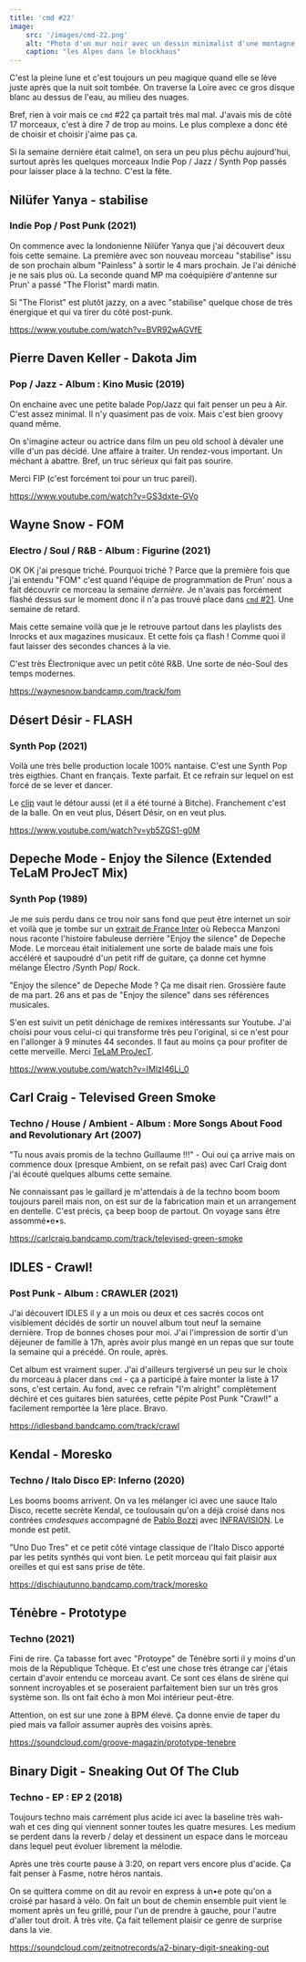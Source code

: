 ```yaml
---
title: 'cmd #22'
image:
    src: '/images/cmd-22.png'
    alt: "Photo d'un mur noir avec un dessin minimalist d'une montagne et le texte Aalpes"
    caption: "les Alpes dans le blockhaus"
---
```


C'est la pleine lune et c'est toujours un peu magique quand elle se lève juste
après que la nuit soit tombée. On traverse la Loire avec ce gros disque blanc au
dessus de l'eau, au milieu des nuages.

Bref, rien à voir mais ce `cmd` #22 ça partait très mal mal. J'avais mis de côté
17 morceaux, c'est à dire 7 de trop au moins. Le plus complexe a donc été de
choisir et choisir j'aime pas ça.

Si la semaine dernière était calme1, on sera un peu plus pêchu aujourd'hui,
surtout après les quelques morceaux Indie Pop / Jazz / Synth Pop passés pour
laisser place à la techno. C'est la fête.


## Nilüfer Yanya - stabilise
### Indie Pop / Post Punk (2021)

On commence avec la londonienne Nilüfer Yanya que j'ai découvert deux fois cette
semaine. La première avec son nouveau morceau "stabilise" issu de son prochain
album "Painless" à sortir le 4 mars prochain. Je l'ai déniché je ne sais plus
où. La seconde quand MP ma coéquipière d'antenne sur Prun' a passé "The Florist"
mardi matin.

Si "The Florist" est plutôt jazzy, on a avec "stabilise" quelque chose de très
énergique et qui va tirer du côté post-punk.

https://www.youtube.com/watch?v=BVR92wAGVfE


## Pierre Daven Keller - Dakota Jim
### Pop / Jazz - Album : Kino Music (2019)

On enchaine avec une petite balade Pop/Jazz qui fait penser un peu à Air. C'est
assez minimal. Il n'y quasiment pas de voix. Mais c'est bien groovy quand même.

On s'imagine acteur ou actrice dans film un peu old school à dévaler une ville
d'un pas décidé. Une affaire à traiter. Un rendez-vous important. Un méchant à
abattre. Bref, un truc sérieux qui fait pas sourire.

Merci FIP (c'est forcément toi pour un truc pareil).

https://www.youtube.com/watch?v=GS3dxte-GVo



## Wayne Snow - FOM
### Electro / Soul / R&B - Album : Figurine (2021)

OK OK j'ai presque triché. Pourquoi triché ? Parce que la première fois que j'ai
entendu "FOM" c'est quand l'équipe de programmation de Prun' nous a fait
découvrir ce morceau la semaine *dernière*. Je n'avais pas forcément flashé
dessus sur le moment donc il n'a pas trouvé place dans [`cmd` #21](https://cmd.wuips.com/post/2021-11-12-cmd-21).
Une semaine de retard.

Mais cette semaine voilà que je le retrouve partout dans les playlists des
Inrocks et aux magazines musicaux. Et cette fois ça flash ! Comme quoi il faut
laisser des secondes chances à la vie.

C'est très Électronique avec un petit côté R&B. Une sorte de néo-Soul des temps
modernes.

https://waynesnow.bandcamp.com/track/fom



## Désert Désir - FLASH
### Synth Pop (2021)

Voilà une très belle production locale 100% nantaise. C'est une Synth Pop très
eigthies. Chant en français. Texte parfait. Et ce refrain sur lequel on est
forcé de se lever et dancer.

Le [clip](https://www.youtube.com/watch?v=PaafP_v__B4&feature=youtu.be) vaut le
détour aussi (et il a été tourné à Bitche). Franchement c'est de la balle. On en
veut plus, Désert Désir, on en veut plus.

https://www.youtube.com/watch?v=yb5ZGS1-g0M



## Depeche Mode - Enjoy the Silence (Extended TeLaM ProJecT Mix)
### Synth Pop (1989)

Je me suis perdu dans ce trou noir sans fond que peut être internet un soir et
voilà que je tombe sur un [extrait de France
Inter](https://www.franceinter.fr/emissions/tubes-n-co/tub-n-co-du-vendredi-12-novembre-2021)
où Rebecca Manzoni nous raconte l'histoire fabuleuse derrière "Enjoy the
silence" de Depeche Mode. Le morceau était initialement une sorte de balade mais
une fois accéléré et saupoudré d'un petit riff de guitare, ça donne cet hymne
mélange Électro /Synth Pop/ Rock.

"Enjoy the silence" de Depeche Mode ? Ça me disait rien. Grossière faute de ma
part. 26 ans et pas de "Enjoy the silence" dans ses références musicales.

S'en est suivit un petit dénichage de remixes intéressants sur Youtube. J'ai
choisi pour vous celui-ci qui transforme très peu l'original, si ce n'est pour
en l'allonger à 9 minutes 44 secondes. Il faut au moins ça pour profiter de
cette merveille. Merci [TeLaM ProJecT](https://www.facebook.com/TeLaMProJecT/).

https://www.youtube.com/watch?v=IMlzI46Lj_0



## Carl Craig - Televised Green Smoke
### Techno / House / Ambient - Album : More Songs About Food and Revolutionary Art (2007)

"Tu nous avais promis de la techno Guillaume !!!" - Oui oui ça arrive mais on
commence doux (presque Ambient, on se refait pas) avec Carl Craig dont j'ai
écouté quelques albums cette semaine.

Ne connaissant pas le gaillard je m'attendais à de la techno boom boom toujours
pareil mais non, on est sur de la fabrication main et un arrangement en
dentelle. C'est précis, ça beep boop de partout. On  voyage sans être
assommé•e•s.

https://carlcraig.bandcamp.com/track/televised-green-smoke



## IDLES - Crawl!
### Post Punk - Album : CRAWLER (2021)

J'ai découvert IDLES il y a un mois ou deux et ces sacrés cocos ont visiblement
décidés de sortir un nouvel album tout neuf la semaine dernière. Trop de bonnes
choses pour moi. J'ai l'impression de sortir d'un déjeuner de famille à 17h,
après avoir plus mangé en un repas que sur toute la semaine qui a précédé. On
roule, après.

Cet album est vraiment super. J'ai d'ailleurs tergiversé un peu sur le choix du
morceau à placer dans `cmd` - ça a participé à faire monter la liste à 17 sons,
c'est certain. Au fond, avec ce refrain "I'm alright" complètement déchiré et
ces guitares bien saturées,  cette pépite Post Punk "Crawl!" a facilement
remportée la 1ère place. Bravo.

https://idlesband.bandcamp.com/track/crawl



## Kendal - Moresko
### Techno / Italo Disco EP: Inferno (2020)

Les booms booms arrivent. On va les mélanger ici avec une sauce Italo Disco,
recette secrète Kendal, ce toulousain qu'on a déjà croisé dans nos contrées
_cmdesques_  accompagné de [Pablo
Bozzi](https://cmd.wuips.com/post/2021-09-03-cmd-11) avec
[INFRAVISION](https://cmd.wuips.com/post/2021-08-20-cmd-9). Le monde est petit.

"Uno Duo Tres" et ce petit côté vintage classique de l'Italo Disco apporté par
les petits synthés qui vont bien. Le petit morceau qui fait plaisir aux oreilles
et qui est sans prise de tête.

https://dischiautunno.bandcamp.com/track/moresko



## Ténèbre - Prototype
### Techno (2021)

Fini de rire. Ça tabasse fort avec "Protoype" de Ténèbre sorti il y moins d'un
mois de la République Tchèque. Et c'est une chose très étrange car j'étais
certain d'avoir entendu ce morceau avant. Ce sont ces élans de sirène qui
sonnent incroyables et se poseraient parfaitement bien sur un très gros
système son. Ils ont fait écho à mon Moi intérieur peut-être.

Attention, on est sur une zone à BPM élevé. Ça donne envie de taper du pied mais
va falloir assumer auprès des voisins après.

https://soundcloud.com/groove-magazin/prototype-tenebre



## Binary Digit - Sneaking Out Of The Club
### Techno - EP : EP 2 (2018)

Toujours techno mais carrément plus acide ici avec la baseline très wah-wah et
ces ding qui viennent sonner toutes les quatre mesures. Les medium se perdent
dans la reverb / delay et dessinent un espace dans le morceau dans lequel peut
évoluer librement la mélodie.

Après une très courte pause à 3:20, on repart vers encore plus d'acide. Ça fait
penser à Fasme, notre héros nantais.

On se quittera comme on dit au revoir en express à un•e pote qu'on a croisé par
hasard à vélo. On fait un bout de chemin ensemble puit vient le moment après un
feu grillé, pour l'un de prendre à gauche, pour l'autre d'aller tout droit. À
très vite. Ça fait tellement plaisir ce genre de surprise dans la vie.

https://soundcloud.com/zeitnotrecords/a2-binary-digit-sneaking-out



